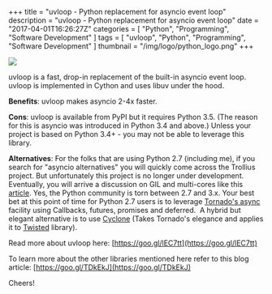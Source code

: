 +++
title = "uvloop - Python replacement for asyncio event loop"
description = "uvloop - Python replacement for asyncio event loop"
date = "2017-04-01T16:26:27Z"
categories = [
	"Python",
	"Programming",
	"Software Development"
]
tags = [
	"uvloop",
	"Python",
	"Programming",
	"Software Development"
]
thumbnail = "/img/logo/python_logo.png"
+++

[![](/img/2016/09/python_logo.png)](/img/2016/09/python_logo.png)

uvloop is a fast, drop-in replacement of the built-in asyncio event loop. uvloop is implemented in Cython and uses libuv under the hood.

**Benefits**: uvloop makes asyncio 2-4x faster.

**Cons**: uvloop is available from PyPI but it requires Python 3.5. (The reason for this is asyncio was introduced in Python 3.4 and above.) Unless your project is based on Python 3.4+ - you may not be able to leverage this library.

**Alternatives**: For the folks that are using Python 2.7 (including me), if you search for "asyncio alternatives" you will quickly come across the Trollius project. But unfortunately this project is no longer under development. Eventually, you will arrive a discussion on GIL and multi-cores like this [article](http://python-notes.curiousefficiency.org/en/latest/python3/multicore_python.html). Yes, the Python community is torn between 2.7 and 3.x. Your best bet at this point of time for Python 2.7 users is to leverage [Tornado's async](http://www.tornadoweb.org/en/stable/guide/async.html) facility using Callbacks, futures, promises and deferred.  A hybrid but elegant alternative is to use [Cyclone](http://cyclone.io/) (Takes Tornado's elegance and applies it to [Twisted](https://twistedmatrix.com/trac/) library).

Read more about uvloop here: [https://goo.gl/lEC7tt](https://goo.gl/lEC7tt)

To learn more about the other libraries mentioned here refer to this blog article:
[https://goo.gl/TDkEkJ](https://goo.gl/TDkEkJ)

Cheers!
